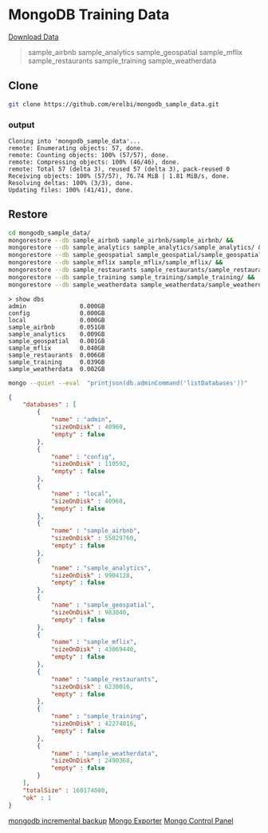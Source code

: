<!-- Global site tag (gtag.js) - Google Analytics -->
<script async src="https://www.googletagmanager.com/gtag/js?id=G-ZKTM9KPCT1"></script>
<script>
  window.dataLayer = window.dataLayer || [];
  function gtag(){dataLayer.push(arguments);}
  gtag('js', new Date());

  gtag('config', 'G-ZKTM9KPCT1');
</script>
# MongoDB Training Data

[Download Data](https://github.com/erelbi/mongodb_sample_data/archive/refs/heads/main.zip)
> sample_airbnb
> sample_analytics
> sample_geospatial
> sample_mflix
> sample_restaurants
> sample_training
> sample_weatherdata

## Clone
```sh
git clone https://github.com/erelbi/mongodb_sample_data.git
```
### output
```output
Cloning into 'mongodb_sample_data'...
remote: Enumerating objects: 57, done.
remote: Counting objects: 100% (57/57), done.
remote: Compressing objects: 100% (46/46), done.
remote: Total 57 (delta 3), reused 57 (delta 3), pack-reused 0
Receiving objects: 100% (57/57), 76.74 MiB | 1.81 MiB/s, done.
Resolving deltas: 100% (3/3), done.
Updating files: 100% (41/41), done.
```
## Restore
```sh
cd mongodb_sample_data/
mongorestore --db sample_airbnb sample_airbnb/sample_airbnb/ &&
mongorestore --db sample_analytics sample_analytics/sample_analytics/ &&
mongorestore --db sample_geospatial sample_geospatial/sample_geospatial/ &&
mongorestore --db sample_mflix sample_mflix/sample_mflix/ &&
mongorestore --db sample_restaurants sample_restaurants/sample_restaurants/ &&
mongorestore --db sample_training sample_training/sample_training/ &&
mongorestore --db sample_weatherdata sample_weatherdata/sample_weatherdata/ &&
```
```
> show dbs
admin               0.000GB
config              0.000GB
local               0.000GB
sample_airbnb       0.051GB
sample_analytics    0.009GB
sample_geospatial   0.001GB
sample_mflix        0.040GB
sample_restaurants  0.006GB
sample_training     0.039GB
sample_weatherdata  0.002GB
```

```sh
mongo --quiet --eval  "printjson(db.adminCommand('listDatabases'))"
```
```json
{
	"databases" : [
		{
			"name" : "admin",
			"sizeOnDisk" : 40960,
			"empty" : false
		},
		{
			"name" : "config",
			"sizeOnDisk" : 110592,
			"empty" : false
		},
		{
			"name" : "local",
			"sizeOnDisk" : 40960,
			"empty" : false
		},
		{
			"name" : "sample_airbnb",
			"sizeOnDisk" : 55029760,
			"empty" : false
		},
		{
			"name" : "sample_analytics",
			"sizeOnDisk" : 9904128,
			"empty" : false
		},
		{
			"name" : "sample_geospatial",
			"sizeOnDisk" : 983040,
			"empty" : false
		},
		{
			"name" : "sample_mflix",
			"sizeOnDisk" : 43069440,
			"empty" : false
		},
		{
			"name" : "sample_restaurants",
			"sizeOnDisk" : 6230016,
			"empty" : false
		},
		{
			"name" : "sample_training",
			"sizeOnDisk" : 42274816,
			"empty" : false
		},
		{
			"name" : "sample_weatherdata",
			"sizeOnDisk" : 2490368,
			"empty" : false
		}
	],
	"totalSize" : 160174080,
	"ok" : 1
}
```

[mongodb incremental backup](https://www.youtube.com/watch?v=EJQs6vlcBLk)
[Mongo Exporter](https://erelbi.github.io/prometheus-grafana-mongo-exporter/)
[Mongo Control Panel](https://erelbi.github.io/mongodb_controlpanel/)


